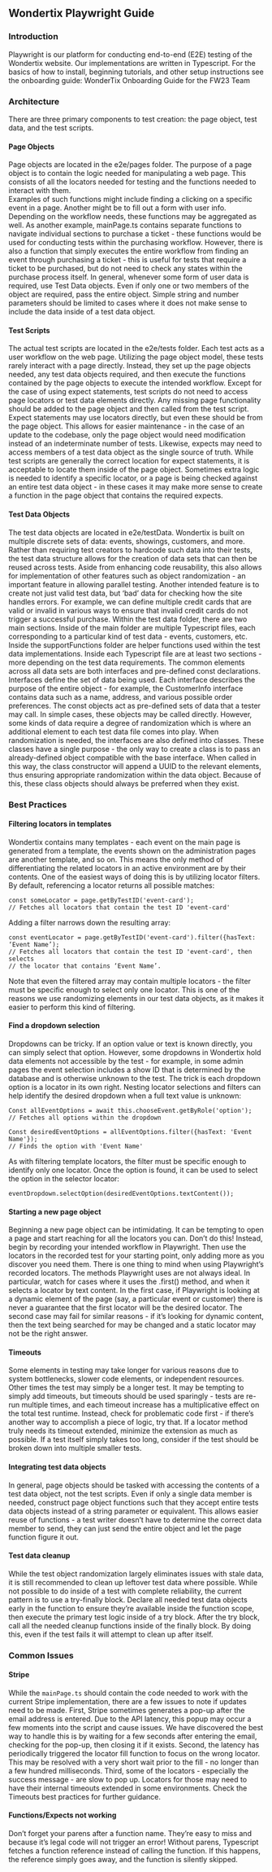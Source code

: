 ## Wondertix Playwright Guide

### Introduction

Playwright is our platform for conducting end-to-end (E2E) testing of the Wondertix website.  Our implementations are written in Typescript.  For the basics of how to install, beginning tutorials, and other setup instructions see the onboarding guide: WonderTix Onboarding Guide for the FW23 Team

### Architecture

There are three primary components to test creation: the page object, test data, and the test scripts.

#### Page Objects

Page objects are located in the e2e/pages folder.  The purpose of a page object is to contain the logic needed for manipulating a web page.  This consists of all the locators needed for testing and the functions needed to interact with them.  
Examples of such functions might include finding a clicking on a specific event in a page.  Another might be to fill out a form with user info.  Depending on the workflow needs, these functions may be aggregated as well.  As another example, mainPage.ts contains separate functions to navigate individual sections to purchase a ticket - these functions would be used for conducting tests within the purchasing workflow.  However, there is also a function that simply executes the entire workflow from finding an event through purchasing a ticket - this is useful for tests that require a ticket to be purchased, but do not need to check any states within the purchase process itself.
In general, whenever some form of user data is required, use Test Data objects.  Even if only one or two members of the object are required, pass the entire object.  Simple string and number parameters should be limited to cases where it does not make sense to include the data inside of a test data object.

#### Test Scripts

The actual test scripts are located in the e2e/tests folder.  Each test acts as a user workflow on the web page.  Utilizing the page object model, these tests rarely interact with a page directly.  Instead, they set up the page objects needed, any test data objects required, and then execute the functions contained by the page objects to execute the intended workflow.
Except for the case of using expect statements, test scripts do not need to access page locators or test data elements directly.  Any missing page functionality should be added to the page object and then called from the test script.
Expect statements may use locators directly, but even these should be from the page object.  This allows for easier maintenance - in the case of an update to the codebase, only the page object would need modification instead of an indeterminate number of tests.  Likewise, expects may need to access members of a test data object as the single source of truth.
While test scripts are generally the correct location for expect statements, it is acceptable to locate them inside of the page object.  Sometimes extra logic is needed to identify a specific locator, or a page is being checked against an entire test data object - in these cases it may make more sense to create a function in the page object that contains the required expects.

#### Test Data Objects

The test data objects are located in e2e/testData.  Wondertix is built on multiple discrete sets of data: events, showings, customers, and more.  Rather than requiring test creators to hardcode such data into their tests, the test data structure allows for the creation of data sets that can then be reused across tests.  Aside from enhancing code reusability, this also allows for implementation of other features such as object randomization - an important feature in allowing parallel testing.
Another intended feature is to create not just valid test data, but ‘bad’ data for checking how the site handles errors.  For example, we can define multiple credit cards that are valid or invalid in various ways to ensure that invalid credit cards do not trigger a successful purchase.
Within the test data folder, there are two main sections.  Inside of the main folder are multiple Typescript files, each corresponding to a particular kind of test data - events, customers, etc.  Inside the supportFunctions folder are helper functions used within the test data implementations.
Inside each Typescript file are at least two sections - more depending on the test data requirements.  The common elements across all data sets are both interfaces and pre-defined const declarations.
Interfaces define the set of data being used.  Each interface describes the purpose of the entire object - for example, the CustomerInfo interface contains data such as a name, address, and various possible order preferences.
The const objects act as pre-defined sets of data that a tester may call.  In simple cases, these objects may be called directly.  However, some kinds of data require a degree of randomization which is where an additional element to each test data file comes into play.
When randomization is needed, the interfaces are also defined into classes.  These classes have a single purpose - the only way to create a class is to pass an already-defined object compatible with the base interface.  When called in this way, the class constructor will append a UUID to the relevant elements, thus ensuring appropriate randomization within the data object.  Because of this, these class objects should always be preferred when they exist.

### Best Practices

#### Filtering locators in templates

Wondertix contains many templates - each event on the main page is generated from a template, the events shown on the administration pages are another template, and so on.  This means the only method of differentiating the related locators in an active environment are by their contents.
One of the easiest ways of doing this is by utilizing locator filters.  By default, referencing a locator returns all possible matches:

```
const someLocator = page.getByTestID('event-card');
// Fetches all locators that contain the test ID 'event-card'
```

Adding a filter narrows down the resulting array:

```
const eventLocator = page.getByTestID('event-card').filter({hasText: ‘Event Name’);
// Fetches all locators that contain the test ID 'event-card', then selects
// the locator that contains ‘Event Name’.
```

Note that even the filtered array may contain multiple locators - the filter must be specific enough to select only one locator.  This is one of the reasons we use randomizing elements in our test data objects, as it makes it easier to perform this kind of filtering.

#### Find a dropdown selection

Dropdowns can be tricky.  If an option value or text is known directly, you can simply select that option.  However, some dropdowns in Wondertix hold data elements not accessible by the test - for example, in some admin pages the event selection includes a show ID that is determined by the database and is otherwise unknown to the test.
The trick is each dropdown option is a locator in its own right.  Nesting locator selections and filters can help identify the desired dropdown when a full text value is unknown:

```
Const allEventOptions = await this.chooseEvent.getByRole('option');
// Fetches all options within the dropdown

Const desiredEventOptions = allEventOptions.filter({hasText: 'Event Name'}); 
// Finds the option with 'Event Name'
```

As with filtering template locators, the filter must be specific enough to identify only one locator.  Once the option is found, it can be used to select the option in the selector locator:

```
eventDropdown.selectOption(desiredEventOptions.textContent());
```

#### Starting a new page object

Beginning a new page object can be intimidating.  It can be tempting to open a page and start reaching for all the locators you can.  Don’t do this!
Instead, begin by recording your intended workflow in Playwright.  Then use the locators in the recorded test for your starting point, only adding more as you discover you need them.
There is one thing to mind when using Playwright’s recorded locators.  The methods Playwright uses are not always ideal.  In particular, watch for cases where it uses the .first() method, and when it selects a locator by text content.  In the first case, if Playwright is looking at a dynamic element of the page (say, a particular event or customer) there is never a guarantee that the first locator will be the desired locator.  The second case may fail for similar reasons - if it’s looking for dynamic content, then the text being searched for may be changed and a static locator may not be the right answer.

#### Timeouts

Some elements in testing may take longer for various reasons due to system bottlenecks, slower code elements, or independent resources.  Other times the test may simply be a longer test.  It may be tempting to simply add timeouts, but timeouts should be used sparingly - tests are re-run multiple times, and each timeout increase has a multiplicative effect on the total test runtime.
Instead, check for problematic code first - if there’s another way to accomplish a piece of logic, try that.  If a locator method truly needs its timeout extended, minimize the extension as much as possible.  If a test itself simply takes too long, consider if the test should be broken down into multiple smaller tests.

#### Integrating test data objects

In general, page objects should be tasked with accessing the contents of a test data object, not the test scripts.  Even if only a single data member is needed, construct page object functions such that they accept entire tests data objects instead of a string parameter or equivalent.  This allows easier reuse of functions - a test writer doesn’t have to determine the correct data member to send, they can just send the entire object and let the page function figure it out.

#### Test data cleanup

While the test object randomization largely eliminates issues with stale data, it is still recommended to clean up leftover test data where possible.  While not possible to do inside of a test with complete reliability, the current pattern is to use a try-finally block.  Declare all needed test data objects early in the function to ensure they’re available inside the function scope, then execute the primary test logic inside of a try block.  After the try block, call all the needed cleanup functions inside of the finally block.  By doing this, even if the test fails it will attempt to clean up after itself.

### Common Issues

#### Stripe

While the `mainPage.ts` should contain the code needed to work with the current Stripe implementation, there are a few issues to note if updates need to be made.
First, Stripe sometimes generates a pop-up after the email address is entered.  Due to the API latency, this popup may occur a few moments into the script and cause issues.  We have discovered the best way to handle this is by waiting for a few seconds after entering the email, checking for the pop-up, then closing it if it exists.
Second, the latency has periodically triggered the locator fill function to focus on the wrong locator.  This may be resolved with a very short wait prior to the fill - no longer than a few hundred milliseconds.
Third, some of the locators - especially the success message - are slow to pop up.  Locators for those may need to have their internal timeouts extended in some environments.  Check the Timeouts best practices for further guidance. 

#### Functions/Expects not working

Don’t forget your parens after a function name.  They’re easy to miss and because it’s legal code will not trigger an error!  Without parens, Typescript fetches a function reference instead of calling the function.  If this happens, the reference simply goes away, and the function is silently skipped.

